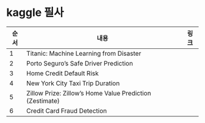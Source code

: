 # kaggle 필사


|순서|내용|링크|
|------|---|---|
|1|Titanic: Machine Learning from Disaster||
|2|Porto Seguro’s Safe Driver Prediction||
|3|Home Credit Default Risk||
|4|New York City Taxi Trip Duration||
|5|Zillow Prize: Zillow’s Home Value Prediction (Zestimate)||
|6|Credit Card Fraud Detection||
